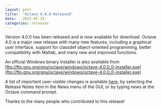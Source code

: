 ```yaml
---
layout: post
title:  "Octave 4.0.0 Released"
date:   2015-05-29
categories: releases
---
```


Version 4.0.0 has been released and is now available for download. Octave 4.0 is a major new release with many new features, including a graphical user interface, support for classdef object-oriented programming, better compatibility with Matlab, and many new and improved functions.

An official Windows binary installer is also available from [ftp://ftp.gnu.org/gnu/octave/windows/octave-4.0.0_0-installer.exe](ftp://ftp.gnu.org/gnu/octave/windows/octave-4.0.0_0-installer.exe)

A list of important user-visible changes is available [here](news-4.0), by selecting the Release Notes item in the News menu of the GUI, or by typing news at the Octave command prompt.

Thanks to the many people who contributed to this release! 

[news-4.0]: http://octave.org/NEWS-4.0.html